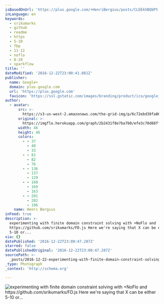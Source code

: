 ```yaml
---
isBasedOnUrl: 'https://plus.google.com/+HenriBergius/posts/CLEEkhBQbPt'
inLanguage: en
keywords:
  - srikumarks
  - github
  - readme
  - https
  - 5-10
  - fbp
  - 11-12
  - noflo
  - 8-20
  - sparkflow
title: ''
dateModified: '2016-12-22T23:00:41.081Z'
publisher:
  name: Google+
  domain: plus.google.com
  url: 'https://plus.google.com'
  favicon: 'https://ssl.gstatic.com/images/branding/product/ico/google_plus_alldp.ico'
author:
  - avatar:
      src: >-
        https://s3-us-west-2.amazonaws.com/the-grid-img/p/6c72ebd30fa86a85168e066bb25540d8860636bc.jpg
      original: >-
        https://imgflo.herokuapp.com/graph/2b2431f8e7ba7b0/efe3c70d68ff0d6a021f3c350ee2481e/noop.jpg?input=https%3A%2F%2Flh3.googleusercontent.com%2F-rTgIpKqTdjs%2FAAAAAAAAAAI%2FAAAAAAABAM8%2F5QywMqMDIrc%2Fs46-c-k-no%2Fphoto.jpg
      width: 46
      height: 46
      colors:
        - - 37
          - 40
          - 33
        - - 81
          - 82
          - 76
        - - 136
          - 137
          - 129
        - - 168
          - 169
          - 163
        - - 201
          - 202
          - 196
    name: Henri Bergius
inFeed: true
description: >-
  experimenting with finite domain constraint solving with +NoFlo and
  https://github.com/srikumarks/FD.js Here we're saying that X can be either
  5-10 or...
via: {}
datePublished: '2016-12-22T23:00:47.287Z'
starred: false
datePublishedOriginal: '2016-12-22T23:00:47.287Z'
sourcePath: >-
  _posts/2016-12-22-experimenting-with-finite-domain-constraint-solving-with-no.md
_type: Photograph
_context: 'http://schema.org'

---
```

![experimenting with finite domain constraint solving with +NoFlo and https://github.com/srikumarks/FD.js Here we're saying that X can be either 5-10 or...](https://s3-us-west-2.amazonaws.com/the-grid-img/p/8b8a74abfcbc2a50aa037af43805a7b40f2694b4.png)